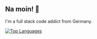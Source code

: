 ## Na moin! :wave:

I'm a full stack code addict from Germany.

[![Top Languages](https://github-readme-stats.vercel.app/api/top-langs/?username=nitwhiz&langs_count=8&hide=java&layout=compact&theme=onedark&border_color=333333&custom_title=Most%20Used%20Languages%20%28GitHub%29)](https://github.com/anuraghazra/github-readme-stats)
